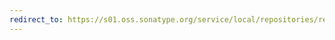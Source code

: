```yaml
---
redirect_to: https://s01.oss.sonatype.org/service/local/repositories/releases/archive/org/chipsalliance/chisel_2.13/5.0.0/chisel_2.13-5.0.0-javadoc.jar/!/index.html
---
```

